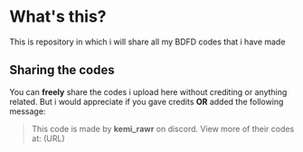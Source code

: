# What's this?
This is repository in which i will share all my BDFD codes that i have made

## Sharing the codes
You can **freely** share the codes i upload here without crediting or anything related. But i would appreciate if you gave credits **OR** added the following message:

> This code is made by **kemi_rawr** on discord. View more of their codes at: (URL)
